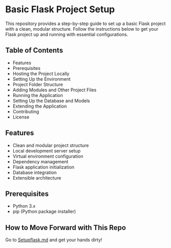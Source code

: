 # Basic Flask Project Setup

This repository provides a step-by-step guide to set up a basic Flask project with a clean, modular structure. Follow the instructions below to get your Flask project up and running with essential configurations.

## Table of Contents
- Features
- Prerequisites
- Hosting the Project Locally
- Setting Up the Environment
- Project Folder Structure
- Adding Modules and Other Project Files
- Running the Application
- Setting Up the Database and Models
- Extending the Application
- Contributing
- License

## Features
- Clean and modular project structure
- Local development server setup
- Virtual environment configuration
- Dependency management
- Flask application initialization
- Database integration
- Extensible architecture

## Prerequisites
- Python 3.x
- pip (Python package installer)

## How to Move Forward with This Repo
Go to [Setupflask.md](Setupflask.md) and get your hands dirty!
